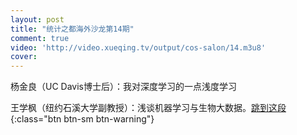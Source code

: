 ```yaml
---
layout: post
title: "统计之都海外沙龙第14期"
comment: true
video: 'http://video.xueqing.tv/output/cos-salon/14.m3u8'
cover:  
---
```




杨金良（UC Davis博士后）：我对深度学习的一点浅度学习

王学枫（纽约石溪大学副教授）：浅谈机器学习与生物大数据。[跳到这段](javascript:seekTo(1330);){:class="btn btn-sm btn-warning"}  
